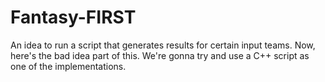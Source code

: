 # Fantasy-FIRST

An idea to run a script that generates results for certain input teams. Now, here's the bad idea part of this. We're gonna try and use a C++ script as one of the implementations.

